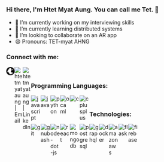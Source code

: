 ### Hi there, I'm Htet Myat Aung. You can call me Tet. 👋

- 🔭 I’m currently working on my interviewing skills
- 🌱 I’m currently learning distributed systems
- 👯 I’m looking to collaborate on an AR app
- 😄 Pronouns: TET-myat AHNG

### Connect with me:

[<img align="left" alt="htetmyataung.me" width="22px" src="https://raw.githubusercontent.com/iconic/open-iconic/master/svg/globe.svg" />][website]
[<img align="left" alt="htetmyataung | Email" width="22px" src="https://cdn.jsdelivr.net/npm/simple-icons@v3/icons/minutemailer.svg" />][email]
[<img align="left" alt="htetmyataung | LinkedIn" width="22px" src="https://cdn.jsdelivr.net/npm/simple-icons@v3/icons/linkedin.svg" />][linkedin]

<br /> 

[website]: https://devpost.com/htetmyataung
[email]: mailto:htetmyataung2027@gmail.com
[linkedin]: https://linkedin.com/in/htetmyataung

### Programming Languages:

<img align="left" title="javascript" alt="javascript" width="26px" src="https://cdn.jsdelivr.net/npm/simple-icons@v3/icons/javascript.svg" />
<img align="left" title="java" alt="java" width="26px" src="https://cdn.jsdelivr.net/npm/simple-icons@v3/icons/java.svg" />
<img align="left" title="python" alt="python" width="26px" src="https://cdn.jsdelivr.net/npm/simple-icons@v3/icons/python.svg" />
<img align="left" title="ocaml" alt="ocaml" width="26px" src="https://cdn.jsdelivr.net/npm/simple-icons@v3/icons/ocaml.svg" />
<img align="left" title="C" alt="c" width="26px" src="https://cdn.jsdelivr.net/npm/simple-icons@v3/icons/c.svg" />
<img align="left" title="C++" alt="cplusplus" width="26px" src="https://cdn.jsdelivr.net/npm/simple-icons@v3/icons/cplusplus.svg" />

<br />

### Technologies:


<img align="left" title="git" alt="git" width="26px" src="https://cdn.jsdelivr.net/npm/simple-icons@v3/icons/git.svg" />
<img align="left" title="bash" alt="gnubash" width="26px" src="https://cdn.jsdelivr.net/npm/simple-icons@v3/icons/gnubash.svg" />
<img align="left" title="nodejs" alt="node-dot-js" width="26px" src="https://cdn.jsdelivr.net/npm/simple-icons@v3/icons/node-dot-js.svg" />
<img align="left" title="react" alt="react" width="26px" src="https://cdn.jsdelivr.net/npm/simple-icons@v3/icons/react.svg" />
<img align="left" title="mongoDB" alt="mongodb" width="26px" src="https://cdn.jsdelivr.net/npm/simple-icons@v3/icons/mongodb.svg" />
<img align="left" title="postgreSQL" alt="postgresql" width="26px" src="https://cdn.jsdelivr.net/npm/simple-icons@v3/icons/postgresql.svg" />
<img align="left" title="graphQL" alt="graphql" width="26px" src="https://cdn.jsdelivr.net/npm/simple-icons@v3/icons/graphql.svg" />
<img align="left" title="docker" alt="docker" width="26px" src="https://cdn.jsdelivr.net/npm/simple-icons@v3/icons/docker.svg" />
<img align="left" title="AWS" alt="amazonaws" width="26px" src="https://cdn.jsdelivr.net/npm/simple-icons@v3/icons/amazonaws.svg" />
<img align="left" title="flask" alt="flask" width="26px" src="https://cdn.jsdelivr.net/npm/simple-icons@v3/icons/flask.svg" />
<img align="left" title="firebase" alt="firebase" width="26px" src="https://cdn.jsdelivr.net/npm/simple-icons@v3/icons/firebase.svg" />
